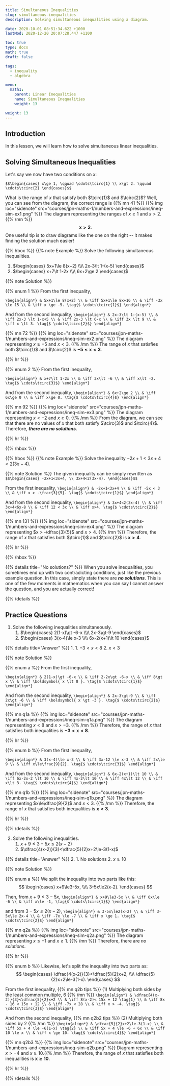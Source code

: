 ```yaml
---
title: Simultaneous Inequalities
slug: simultaneous-inequalities
description: Solving simultaneous inequalities using a diagram.

date: 2020-10-01 08:51:34.622 +1000
lastMod: 2020-12-20 20:07:28.447 +1100

toc: true
type: docs
math: true
draft: false

tags:
  - inequality
  - algebra

menu:
  math1:
    parent: Linear Inequalities
    name: Simultaneous Inequalities
    weight: 13

weight: 13
---
```


## Introduction

In this lesson, we will learn how to solve simultaneous linear inequalities.


## Solving Simultaneous Inequalities

Let's say we now have two conditions on $x$:

`$$\begin{cases}
  x\ge 1, \qquad \cdots\tcirc{1} \\
  x\gt 2. \qquad \cdots\tcirc{2}
\end{cases}$$`

What is the range of $x$ that satisfy both $\tcirc{1}$ and $\tcirc{2}$? Well, you can see from the diagram, the correct range is {{% mn 41 %}}
{{% img loc="sidenote" src="courses/jpn-maths-1/numbers-and-expressions/ineq-sim-ex1.png" %}} The diagram representing the ranges of $x\ge 1$ and $x\gt 2$.
{{% /mn %}} $$ \boldsymbol{ x \gt 2 }. $$ One useful tip is to draw diagrams like the one on the right -- it makes finding the solution much easier!

{{% hbox %}}
{{% note Example %}}
Solve the following simultaneous inequalities.
1. $\begin{cases} 5x+1\le 8(x+2) \\\\ 2x-3\lt 1-(x-5) \end{cases}$
2. $\begin{cases} x+7\lt 1-2x \\\\ 6x+2\ge 2 \end{cases}$

{{% note Solution %}}

{{% enum 1 %}} From the first inequality,

`\begin{align*}
  & 5x+1\le 8(x+2) \\
  & \iff 5x+1\le 8x+16 \\
  & \iff -3x \le 15 \\
  & \iff x \ge -5. \tag{$ \cdots\tcirc{1}$}
\end{align*}`

And from the second inequality,
`\begin{align*}
  & 2x-3\lt 1-(x-5) \\
  & \iff 2x-3 \lt 1-x+5 \\
  & \iff 2x-3 \lt 6-x \\
  & \iff 3x \lt 9 \\
  & \iff x \lt 3. \tag{$ \cdots\tcirc{2}$}
\end{align*}`

{{% mn 72 %}}
{{% img loc="sidenote" src="courses/jpn-maths-1/numbers-and-expressions/ineq-sim-ex2.png" %}} The diagram representing $x\ge -5$ and $x<3$.
{{% /mn %}} The range of $x$ that satisfies both $\tcirc{1}$ and $\tcirc{2}$ is $\boldsymbol{ -5\le x \lt 3 }$.

{{% hr %}}

{{% enum 2 %}} From the first inequality,

`\begin{align*}
  & x+7\lt 1-2x \\
  & \iff 3x\lt -6 \\
  & \iff x\lt -2. \tag{$ \cdots\tcirc{3}$}
\end{align*}`

And from the second inequality,
`\begin{align*}
  & 6x+2\ge 2 \\
  & \iff 6x\ge 0 \\
  & \iff x\ge 0. \tag{$ \cdots\tcirc{4}$}
\end{align*}`

{{% mn 92 %}}
{{% img loc="sidenote" src="courses/jpn-maths-1/numbers-and-expressions/ineq-sim-ex3.png" %}} The diagram representing $x \lt -2$ and $x\ge 0$.
{{% /mn %}} From the diagram, we can see that there are no values of $x$ that both satisfy $\tcirc{3}$ and $\tcirc{4}$. Therefore, ***there are no solutions***.

{{% hr %}}

{{% /hbox %}}

{{% hbox %}}
{{% note Example %}}
Solve the inequality $-2x+1<3x+4<2(3x-4)$.

{{% note Solution %}}
The given inequality can be simply rewritten as
`$$\begin{cases}
  -2x+1<3x+4, \\
  3x+4<2(3x-4).
\end{cases}$$`

From the first inequality,
`\begin{align*}
  & -2x+1<3x+4 \\
  & \iff -5x < 3 \\
  & \iff x > -\frac{3}{5}. \tag{$ \cdots\tcirc{1}$}
\end{align*}`

And from the second inequality,
`\begin{align*}
  & 3x+4<2(3x-4) \\
  & \iff 3x+4<6x-8 \\
  & \iff 12 < 3x \\
  & \iff x>4. \tag{$ \cdots\tcirc{2}$}
\end{align*}`

{{% mn 131 %}}
{{% img loc="sidenote" src="courses/jpn-maths-1/numbers-and-expressions/ineq-sim-ex4.png" %}} The diagram representing $x > -\dfrac{3}{5}$ and $x>4$.
{{% /mn %}} Therefore, the range of $x$ that satisfies both $\tcirc{1}$ and $\tcirc{2}$ is $\boldsymbol{ x \gt 4 }$.

{{% hr %}}

{{% /hbox %}}

{{% details title="No solutions?" %}}
When you solve inequalities, you sometimes end up with two contradicting conditions, just like the previous example question. In this case, simply state there are ***no solutions***. This is one of the few moments in mathematics when you can say I cannot answer the question, and you are actually correct!

{{% /details %}}


## Practice Questions

1. Solve the following inequalities simultaneously.
    1. $\begin{cases} 2(1-x)\gt -6-x \\\\ 2x-3\gt-9 \end{cases}$
    2. $\begin{cases} 3(x-4)\le x-3 \\\\ 6x-2(x+1)\lt 10 \end{cases}$

{{% details title="Answer" %}}
1. 
    1. $-3 \lt x \lt 8$
    2. $x\lt 3$

{{% note Solution %}}

{{% enum a %}}
 From the first inequality,

`\begin{align*}
  & 2(1-x)\gt -6-x \\
  & \iff 2-2x\gt -6-x \\
  & \iff 8\gt x \\
  & \iff \boldsymbol{ x \lt 8 }. \tag{$ \cdots\tcirc{1}$}
\end{align*}`

And from the second inequality,
`\begin{align*}
  & 2x-3\gt-9 \\
  & \iff 2x\gt -6 \\
  & \iff \boldsymbol{ x \gt -3 }. \tag{$ \cdots\tcirc{2}$}
\end{align*}`

{{% mn q1a %}}
{{% img loc="sidenote" src="courses/jpn-maths-1/numbers-and-expressions/ineq-sim-q1a.png" %}} The diagram representing $x \lt 8$ and $x \gt -3$.
{{% /mn %}} Therefore, the range of $x$ that satisfies both inequalities is $\boldsymbol{ -3 \lt x \lt 8 }$.

{{% hr %}}

{{% enum b %}}
From the first inequality,

`\begin{align*}
  & 3(x-4)\le x-3 \\
  & \iff 3x-12 \le x-3 \\
  & \iff 2x\le 9 \\
  & \iff x\le\frac{9}{2}. \tag{$ \cdots\tcirc{3}$}
\end{align*}`

And from the second inequality,
`\begin{align*}
  & 6x-2(x+1)\lt 10 \\
  & \iff 6x-2x-2 \lt 10 \\
  & \iff 4x-2\lt 10 \\
  & \iff 4x\lt 12 \\
  & \iff x\lt 3. \tag{$ \cdots\tcirc{4}$}
\end{align*}`

{{% mn q1b %}}
{{% img loc="sidenote" src="courses/jpn-maths-1/numbers-and-expressions/ineq-sim-q1b.png" %}} The diagram representing $x\le\dfrac{9}{2}$ and $x\lt 3$.
{{% /mn %}} Therefore, the range of $x$ that satisfies both inequalities is $\boldsymbol{ x\lt 3 }$.

{{% hr %}}

{{% /details %}}

2. Solve the following inequalities.
    1. $x+9\le3-5x\le2(x-2)$
    2. $\dfrac{4(x-2)}{3}<\dfrac{5}{2}x+2\le-3(1-x)$

{{% details title="Answer" %}}
2. 
    1. No solutions
    2. $x\ge 10$

{{% note Solution %}}

{{% enum a %}}
We split the inequality into two parts like this: $$ \begin{cases} x+9\le3-5x, \\\\ 3-5x\le2(x-2). \end{cases} $$

Then, from $x+9\le3-5x$,
`\begin{align*}
  & x+9\le3-5x \\
  & \iff 6x\le -6 \\
  & \iff x\le -1, \tag{$ \cdots\tcirc{1}$}
\end{align*}`

and from $3-5x\le2(x-2)$,
`\begin{align*}
  & 3-5x\le2(x-2) \\
  & \iff 3-5x\le 2x-4 \\
  & \iff -7x \le -7 \\
  & \iff x \ge 1. \tag{$ \cdots\tcirc{2}$}
\end{align*}`

{{% mn q2a %}}
{{% img loc="sidenote" src="courses/jpn-maths-1/numbers-and-expressions/ineq-sim-q2a.png" %}} The diagram representing $x\le -1$ and $x\ge 1$.
{{% /mn %}} Therefore, there are *no solutions*.

{{% hr %}}

{{% enum b %}} Likewise, let's split the inequality into two parts as: $$ \begin{cases} \dfrac{4(x-2)}{3}<\dfrac{5}{2}x+2, \\\\ \dfrac{5}{2}x+2\le-3(1-x). \end{cases} $$

From the first inequality,
{{% mn q2b tips %}}
(1) Multiplying both sides by the least common multiple, $6$
{{% /mn %}}
`\begin{align*}
  & \dfrac{4(x-2)}{3}<\dfrac{5}{2}x+2 \\
  & \iff 8(x-2)< 15x + 12 \tag{1} \\
  & \iff 8x - 16 < 15x + 12 \\
  & \iff -7x < 28 \\
  & \iff x > -4. \tag{$ \cdots\tcirc{3}$}
\end{align*}`

And from the second inequality,
{{% mn q2b2 tips %}}
(2) Multiplying both sides by $2$
{{% /mn %}}
`\begin{align*}
  & \dfrac{5}{2}x+2\le-3(1-x) \\
  & \iff 5x + 4 \le -6(1-x) \tag{2} \\
  & \iff 5x + 4 \le -6 + 6x \\
  & \iff 10 \le x \\
  & \iff x \ge 10. \tag{$ \cdots\tcirc{4}$}
\end{align*}`

{{% mn q2b3 %}}
{{% img loc="sidenote" src="courses/jpn-maths-1/numbers-and-expressions/ineq-sim-q2b.png" %}} Diagram representing $x>-4$ and $x\ge 10$.{{% /mn %}} Therefore, the range of $x$ that satisfies both inequalities is $\boldsymbol{ x\ge 10 }$.

{{% hr %}}

{{% /details %}}

